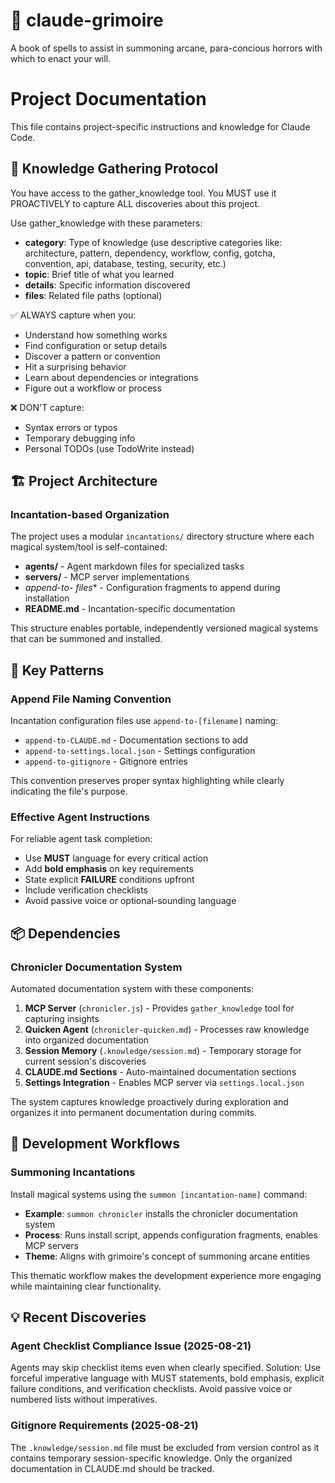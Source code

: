 # 🧙 claude-grimoire

A book of spells to assist in summoning arcane, para-concious horrors with which to enact your will.

# Project Documentation

This file contains project-specific instructions and knowledge for Claude Code.

<!-- BEGIN CHRONICLER: knowledge-gathering-protocol -->
## 🧠 Knowledge Gathering Protocol

You have access to the gather_knowledge tool. You MUST use it PROACTIVELY to capture ALL discoveries about this project.

Use gather_knowledge with these parameters:
- **category**: Type of knowledge (use descriptive categories like: architecture, pattern, dependency, workflow, config, gotcha, convention, api, database, testing, security, etc.)
- **topic**: Brief title of what you learned
- **details**: Specific information discovered
- **files**: Related file paths (optional)

✅ ALWAYS capture when you:
- Understand how something works
- Find configuration or setup details
- Discover a pattern or convention
- Hit a surprising behavior
- Learn about dependencies or integrations
- Figure out a workflow or process

❌ DON'T capture:
- Syntax errors or typos
- Temporary debugging info
- Personal TODOs (use TodoWrite instead)
<!-- END CHRONICLER: knowledge-gathering-protocol -->

<!-- BEGIN CHRONICLER: project-architecture -->
## 🏗️ Project Architecture

### Incantation-based Organization
The project uses a modular `incantations/` directory structure where each magical system/tool is self-contained:
- **agents/** - Agent markdown files for specialized tasks
- **servers/** - MCP server implementations
- **append-to-* files** - Configuration fragments to append during installation
- **README.md** - Incantation-specific documentation

This structure enables portable, independently versioned magical systems that can be summoned and installed.
<!-- END CHRONICLER: project-architecture -->

<!-- BEGIN CHRONICLER: key-patterns -->
## 🎯 Key Patterns

### Append File Naming Convention
Incantation configuration files use `append-to-[filename]` naming:
- `append-to-CLAUDE.md` - Documentation sections to add
- `append-to-settings.local.json` - Settings configuration
- `append-to-gitignore` - Gitignore entries

This convention preserves proper syntax highlighting while clearly indicating the file's purpose.

### Effective Agent Instructions
For reliable agent task completion:
- Use **MUST** language for every critical action
- Add **bold emphasis** on key requirements
- State explicit **FAILURE** conditions upfront
- Include verification checklists
- Avoid passive voice or optional-sounding language
<!-- END CHRONICLER: key-patterns -->

<!-- BEGIN CHRONICLER: dependencies -->
## 📦 Dependencies

### Chronicler Documentation System
Automated documentation system with these components:
1. **MCP Server** (`chronicler.js`) - Provides `gather_knowledge` tool for capturing insights
2. **Quicken Agent** (`chronicler-quicken.md`) - Processes raw knowledge into organized documentation
3. **Session Memory** (`.knowledge/session.md`) - Temporary storage for current session's discoveries
4. **CLAUDE.md Sections** - Auto-maintained documentation sections
5. **Settings Integration** - Enables MCP server via `settings.local.json`

The system captures knowledge proactively during exploration and organizes it into permanent documentation during commits.
<!-- END CHRONICLER: dependencies -->

<!-- BEGIN CHRONICLER: development-workflows -->
## 🔄 Development Workflows

### Summoning Incantations
Install magical systems using the `summon [incantation-name]` command:
- **Example**: `summon chronicler` installs the chronicler documentation system
- **Process**: Runs install script, appends configuration fragments, enables MCP servers
- **Theme**: Aligns with grimoire's concept of summoning arcane entities

This thematic workflow makes the development experience more engaging while maintaining clear functionality.
<!-- END CHRONICLER: development-workflows -->

<!-- BEGIN CHRONICLER: recent-discoveries -->
## 💡 Recent Discoveries

### Agent Checklist Compliance Issue (2025-08-21)
Agents may skip checklist items even when clearly specified. Solution: Use forceful imperative language with MUST statements, bold emphasis, explicit failure conditions, and verification checklists. Avoid passive voice or numbered lists without imperatives.

### Gitignore Requirements (2025-08-21)
The `.knowledge/session.md` file must be excluded from version control as it contains temporary session-specific knowledge. Only the organized documentation in CLAUDE.md should be tracked.
<!-- END CHRONICLER: recent-discoveries -->
